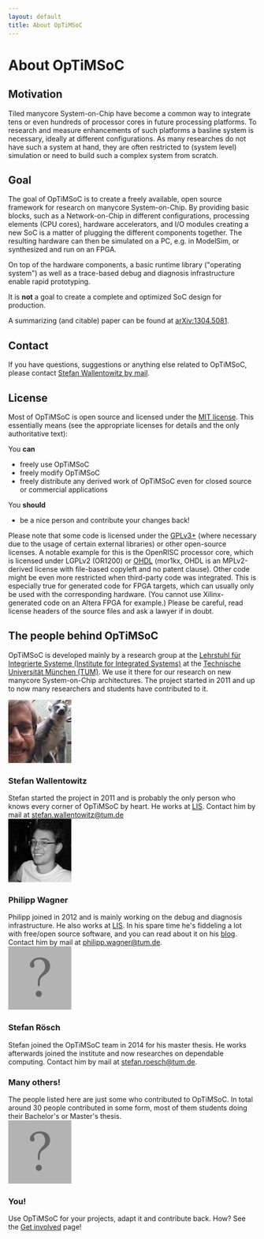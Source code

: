 ```yaml
---
layout: default
title: About OpTiMSoC
---
```



# About OpTiMSoC
## Motivation
Tiled manycore System-on-Chip have become a common way to integrate tens or even hundreds of processor cores in future processing platforms. To research and measure enhancements of such platforms a basline system is necessary, ideally at different configurations. As many researches do not have such a system at hand, they are often restricted to (system level) simulation or need to build such a complex system from scratch.

## Goal
The goal of OpTiMSoC is to create a freely available, open source framework for research on manycore System-on-Chip. By providing basic blocks, such as a Network-on-Chip in different configurations, processing elements (CPU cores), hardware accelerators, and I/O modules creating a new SoC is a matter of plugging the different components together. The resulting hardware can then be simulated on a PC, e.g. in ModelSim, or synthesized and run on an FPGA.

On top of the hardware components, a basic runtime library ("operating system") as well as a trace-based debug and diagnosis infrastructure enable rapid prototyping.

It is **not** a goal to create a complete and optimized SoC design for production.

A summarizing (and citable) paper can be found at [arXiv:1304.5081](http://arxiv.org/abs/1304.5081).

## Contact
If you have questions, suggestions or anything else related to OpTiMSoC, please contact [Stefan Wallentowitz by mail](mailto:stefan.wallentowitz@tum.de).


## License
Most of OpTiMSoC is open source and licensed under the [MIT license](http://opensource.org/licenses/MIT). This essentially means (see the appropriate licenses for details and the only authoritative text):

You **can**

* freely use OpTiMSoC
* freely modify OpTiMSoC
* freely distribute any derived work of OpTiMSoC even for closed source or commercial applications

You **should**

* be a nice person and contribute your changes back!

Please note that some code is licensed under the [GPLv3+](http://www.gnu.org/licenses/gpl.html) (where necessary due to the usage of certain external libraries) or other open-source licenses. A notable example for this is the OpenRISC processor core, which is licensed under LGPLv2 (OR1200) or [OHDL](http://juliusbaxter.net/ohdl/) (mor1kx, OHDL is an MPLv2-derived license with file-based copyleft and no patent clause). Other code might be even more restricted when third-party code was integrated. This is especially true for generated code for FPGA targets, which can usually only be used with the corresponding hardware. (You cannot use Xilinx-generated code on an Altera FPGA for example.) Please be careful, read license headers of the source files and ask a lawyer if in doubt.

## The people behind OpTiMSoC

OpTiMSoC is developed mainly by a research group at the [Lehrstuhl für Integrierte Systeme (Institute for Integrated Systems)](http://lis.ei.tum.de) at the [Technische Universität München (TUM)](http://www.tum.de). We use it there for our research on new manycore System-on-Chip architectures. The project started in 2011 and up to now many researchers and students have contributed to it.

<div class="row optimsoc-about-people">
  <div class="col-md-2">
    <img class="img-rounded" src="/img/people/stefan.jpg"/>
  </div>
  <div class="col-md-10">
    <h3>Stefan Wallentowitz</h3>
    Stefan started the project in 2011 and is probably the only person who knows every corner of OpTiMSoC by heart.
    He works at <a href="http://www.lis.ei.tum.de/?id=wallentowitz">LIS</a>.
    Contact him by mail at <a href="mailto:stefan.wallentowitz@tum.de">stefan.wallentowitz@tum.de</a>
  </div>
</div>

<div class="row optimsoc-about-people">
  <div class="col-md-2">
    <img class="img-rounded" src="/img/people/philipp.jpg"/>
  </div>
  <div class="col-md-10">
    <h3>Philipp Wagner</h3>
    Philipp joined in 2012 and is mainly working on the debug and diagnosis infrastructure. He also works at <a href="http://www.lis.ei.tum.de/?id=wagner">LIS</a>. In his spare time he's fiddeling a lot with free/open source software, and you can read about it on his <a href="https://philipp-wagner.com">blog</a>. Contact him by mail at <a href="mailto:philipp.wagner@tum.de">philipp.wagner@tum.de</a>.
  </div>
</div>

<div class="row optimsoc-about-people"> <div class="col-md-2"> <img
  class="img-rounded" src="/img/people/no-image.png"/> </div> <div
  class="col-md-10"> <h3>Stefan Rösch</h3> Stefan joined the OpTiMSoC
  team in 2014 for his master thesis. He works afterwards joined the
  institute and now researches on dependable computing. Contact him by
  mail at <a
  href="mailto:stefan.roesch@tum.de">stefan.roesch@tum.de</a>.</div>
  </div>

<div class="row optimsoc-about-people">
  <div class="col-md-2">
  </div>
  <div class="col-md-10">
    <h3>Many others!</h3>
    The people listed here are just some who contributed to OpTiMSoC. In total around 30 people contributed in some form, most of them students doing their Bachelor's or Master's thesis.
  </div>
</div>


<div class="row optimsoc-about-people">
  <div class="col-md-2">
    <img class="img-rounded" src="/img/people/no-image.png"/>
  </div>
  <div class="col-md-10">
    <h3>You!</h3>
    Use OpTiMSoC for your projects, adapt it and contribute back. How? See the <a href="/getinvolved.html">Get involved</a> page!
  </div>
</div>
